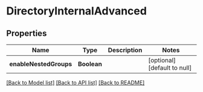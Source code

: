 # DirectoryInternalAdvanced
## Properties

| Name | Type | Description | Notes |
|------------ | ------------- | ------------- | -------------|
| **enableNestedGroups** | **Boolean** |  | [optional] [default to null] |

[[Back to Model list]](../README.md#documentation-for-models) [[Back to API list]](../README.md#documentation-for-api-endpoints) [[Back to README]](../README.md)

